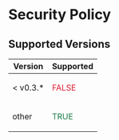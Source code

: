 <style>
    .red {color: #de1c31;} /* TangChangPu Red */
    .green {color: #207f4c;} /* Mint Green */
</style>

# Security Policy

## Supported Versions

| Version      | Supported                      |
| ------------ | ------------------------------ |
| &lt; v0.3.*  | <p class="red">FALSE</p>       |
| other        | <p class="green">TRUE</p>      |
